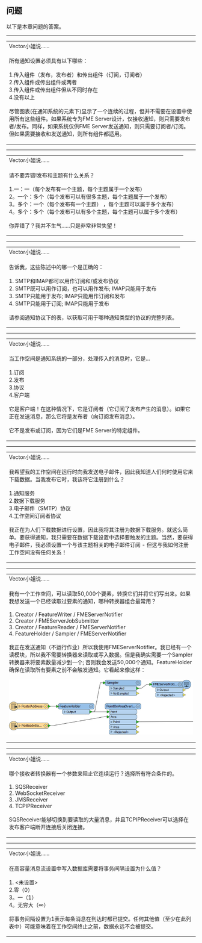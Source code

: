   <div id="readme" class="readme blob instapaper_body">
    <article class="markdown-body entry-content" itemprop="text"><h1><a id="user-content-questions" class="anchor" aria-hidden="true" href="./4.25.QuestionAnswers.md#questions"></a><font style="vertical-align: inherit;"><font style="vertical-align: inherit;">问题</font></font></h1>
<p><font style="vertical-align: inherit;"><font style="vertical-align: inherit;">以下是本章问题的答案。</font></font></p>
<hr>

<table>
<tbody><tr>
<td>
<i></i><font style="vertical-align: inherit;"><font style="vertical-align: inherit;">
Vector小姐说......
</font></font></td>
</tr>
<tr>
<td><font style="vertical-align: inherit;"><font style="vertical-align: inherit;">

所有通知设置必须具有以下哪些：
 </font></font><br><br><font style="vertical-align: inherit;"><font style="vertical-align: inherit;">1.传入组件（发布，发布者）和传出组件（订阅，订阅者）
 </font></font><br><font style="vertical-align: inherit;"><font style="vertical-align: inherit;">2.传入组件或传出组件或两者
 </font></font><br><font style="vertical-align: inherit;"><font style="vertical-align: inherit;">3.传入组件或传出组件但从不同时存在
 </font></font><br><font style="vertical-align: inherit;"><font style="vertical-align: inherit;">4.没有以上
</font></font><br><br><font style="vertical-align: inherit;"><font style="vertical-align: inherit;">尽管图表(在通知系统的元素下)显示了一个连续的过程，但并不需要在设置中使用所有这些组件。</font><font style="vertical-align: inherit;">如果系统专为FME Server设计，仅接收通知，则只需要发布者/发布。</font><font style="vertical-align: inherit;">同样，如果系统仅供FME Server发送通知，则只需要订阅者/订阅。</font><font style="vertical-align: inherit;">但如果需要接收和发送通知，则所有组件都适用。
</font></font></td>
</tr>
</tbody></table>
<hr>

<table>
<tbody><tr>
<td>
<i></i><font style="vertical-align: inherit;"><font style="vertical-align: inherit;">
Vector小姐说......
</font></font></td>
</tr>
<tr>
<td><font style="vertical-align: inherit;"><font style="vertical-align: inherit;">

请不要弄错!</font><font style="vertical-align: inherit;">发布和主题有什么关系？
</font></font><br><br><font style="vertical-align: inherit;"><font style="vertical-align: inherit;">1.一：一（每个发布有一个主题，每个主题属于一个发布）
 </font></font><br><font style="vertical-align: inherit;"><font style="vertical-align: inherit;">2。一个：多个（每个发布可以有很多主题，每个主题属于一个发布）
 </font></font><br><font style="vertical-align: inherit;"><font style="vertical-align: inherit;">3。多个：一个（每个发布有一个主题） ，每个主题可以属于多个发布）
 </font></font><br><font style="vertical-align: inherit;"><font style="vertical-align: inherit;">4。多个：多个（每个发布可以有多个主题，每个主题可以属于多个发布）
 </font></font><br><br><font style="vertical-align: inherit;"><font style="vertical-align: inherit;">你弄错了？</font><font style="vertical-align: inherit;">我并不生气......只是非常非常失望！
</font></font></td>
</tr>
</tbody></table>
<hr>

<table>
<tbody><tr>
<td>
<i></i><font style="vertical-align: inherit;"><font style="vertical-align: inherit;">
Vector小姐说......
</font></font></td>
</tr>
<tr>
<td><font style="vertical-align: inherit;"><font style="vertical-align: inherit;">

告诉我，这些陈述中的哪一个是正确的：
 </font></font><br><br><font style="vertical-align: inherit;"><font style="vertical-align: inherit;">1. SMTP和IMAP都可以用作订阅和/或发布协议
 </font></font><br><font style="vertical-align: inherit;"><font style="vertical-align: inherit;">2. SMTP既可以用作订阅，也可以用作发布; IMAP只能用于发布
 </font></font><br><font style="vertical-align: inherit;"><font style="vertical-align: inherit;">3. SMTP只能用于发布; IMAP只能用作订阅和发布
 </font></font><br><font style="vertical-align: inherit;"><font style="vertical-align: inherit;">4. SMTP只能用于订阅; IMAP只能用于发布
 </font></font><br><br><font style="vertical-align: inherit;"><font style="vertical-align: inherit;">请参阅通知协议下的表，以获取可用于哪种通知类型的协议的完整列表。
</font></font></td>
</tr>
</tbody></table>
<hr>

<table>
<tbody><tr>
<td>
<i></i><font style="vertical-align: inherit;"><font style="vertical-align: inherit;">
Vector小姐说......
</font></font></td>
</tr>
<tr>
<td><font style="vertical-align: inherit;"><font style="vertical-align: inherit;">

当工作空间是通知系统的一部分，处理传入的消息时，它是...
 </font></font><br><br><font style="vertical-align: inherit;"><font style="vertical-align: inherit;">1.订阅
 </font></font><br><font style="vertical-align: inherit;"><font style="vertical-align: inherit;">2.发布
 </font></font><br><font style="vertical-align: inherit;"><font style="vertical-align: inherit;">3.协议
 </font></font><br><font style="vertical-align: inherit;"><font style="vertical-align: inherit;">4.客户端
 </font></font><br><br><font style="vertical-align: inherit;"><font style="vertical-align: inherit;">它是客户端！</font><font style="vertical-align: inherit;">在这种情况下，它是订阅者（它订阅了发布产生的消息）。</font><font style="vertical-align: inherit;">如果它正在发送消息，那么它将是发布者（向订阅发布消息）。
</font></font><br><br><font style="vertical-align: inherit;"><font style="vertical-align: inherit;">它不是发布或订阅，因为它们是FME Server的特定组件。
</font></font></td>
</tr>
</tbody></table>
<hr>

<table>
<tbody><tr>
<td>
<i></i><font style="vertical-align: inherit;"><font style="vertical-align: inherit;">
Vector小姐说......
</font></font></td>
</tr>
<tr>
<td><font style="vertical-align: inherit;"><font style="vertical-align: inherit;">

我希望我的工作空间在运行时向我发送电子邮件，因此我知道人们何时使用它来下载数据。</font><font style="vertical-align: inherit;">当我发布它时，我该将它注册到什么？
</font></font><br><br><font style="vertical-align: inherit;"><font style="vertical-align: inherit;">1.通知服务
 </font></font><br><font style="vertical-align: inherit;"><font style="vertical-align: inherit;">2.数据下载服务
 </font></font><br><font style="vertical-align: inherit;"><font style="vertical-align: inherit;">3.电子邮件（SMTP）协议
 </font></font><br><font style="vertical-align: inherit;"><font style="vertical-align: inherit;">4.工作空间订阅者协议
 </font></font><br><br><font style="vertical-align: inherit;"><font style="vertical-align: inherit;">我正在为人们下载数据进行设置，因此我将其注册为数据下载服务。</font><font style="vertical-align: inherit;">就这么简单。</font><font style="vertical-align: inherit;">要获得通知，我只需要在数据下载设置中选择要触发的主题。</font><font style="vertical-align: inherit;">当然，要获得电子邮件，我必须设置一个与该主题相关的电子邮件订阅 - 但这与我如何注册工作空间没有任何关系！

</font></font></td>
</tr>
</tbody></table>
<hr>

<table>
<tbody><tr>
<td>
<i></i><font style="vertical-align: inherit;"><font style="vertical-align: inherit;">
Vector小姐说......
</font></font></td>
</tr>
<tr>
<td><font style="vertical-align: inherit;"><font style="vertical-align: inherit;">

我有一个工作空间，可以读取50,000个要素，转换它们并将它们写出来。</font><font style="vertical-align: inherit;">如果我想发送一个已经读取过要素的通知，哪种转换器组合最常用？
</font></font><br><br><font style="vertical-align: inherit;"><font style="vertical-align: inherit;">1. Creator / FeatureWriter / FMEServerNotifier
 </font></font><br><font style="vertical-align: inherit;"><font style="vertical-align: inherit;">2. Creator / FMEServerJobSubmitter
 </font></font><br><font style="vertical-align: inherit;"><font style="vertical-align: inherit;">3. Creator / FeatureReader / FMEServerNotifier
 </font></font><br><font style="vertical-align: inherit;"><font style="vertical-align: inherit;">4. FeatureHolder / Sampler / FMEServerNotifier
</font></font><br><br><font style="vertical-align: inherit;"><font style="vertical-align: inherit;">我正在发送通知（不运行作业）所以我使用FMEServerNotifier。</font><font style="vertical-align: inherit;">我已经有一个读模块，所以我不需要转换器来读取或写入数据。</font><font style="vertical-align: inherit;">但是我确实需要一个Sampler转换器来将要素数量减少到一个; </font><font style="vertical-align: inherit;">否则我会发送50,000个通知。</font><font style="vertical-align: inherit;">FeatureHolder确保在读取所有要素之前不会触发通知。</font><font style="vertical-align: inherit;">它看起来像这样：
</font></font><br><br><a target="_blank" rel="noopener noreferrer" href="./Images/Img4.037.FMEServerNotifierSamplerExample.png"><img src="./Images/Img4.037.FMEServerNotifierSamplerExample.png" style="max-width:100%;"></a>

</td>
</tr>
</tbody></table>
<hr>

<table>
<tbody><tr>
<td>
<i></i><font style="vertical-align: inherit;"><font style="vertical-align: inherit;">
Vector小姐说......
</font></font></td>
</tr>
<tr>
<td><font style="vertical-align: inherit;"><font style="vertical-align: inherit;">

哪个接收者转换器有一个参数来阻止它连续运行？</font><font style="vertical-align: inherit;">选择所有符合条件的。
</font></font><br><br><font style="vertical-align: inherit;"><font style="vertical-align: inherit;">1. SQSReceiver
 </font></font><br><font style="vertical-align: inherit;"><font style="vertical-align: inherit;">2. WebSocketReceiver
 </font></font><br><font style="vertical-align: inherit;"><font style="vertical-align: inherit;">3. JMSReceiver
 </font></font><br><font style="vertical-align: inherit;"><font style="vertical-align: inherit;">4. TCPIPReceiver
 </font></font><br><br><font style="vertical-align: inherit;"><font style="vertical-align: inherit;">SQSReceiver能够切换到要读取的大量消息，并且TCPIPReceiver可以选择在发布客户端断开连接后关闭连接。
</font></font></td>
</tr>
</tbody></table>
<hr>

<table>
<tbody><tr>
<td>
<i></i><font style="vertical-align: inherit;"><font style="vertical-align: inherit;">
Vector小姐说......
</font></font></td>
</tr>
<tr>
<td><font style="vertical-align: inherit;"><font style="vertical-align: inherit;">

在高容量消息流设置中写入数据库需要将事务间隔设置为什么值？
</font></font><br><br><font style="vertical-align: inherit;"><font style="vertical-align: inherit;">1. &lt;未设置&gt;
 </font></font><br><font style="vertical-align: inherit;"><font style="vertical-align: inherit;">2.零（0）
 </font></font><br><font style="vertical-align: inherit;"><font style="vertical-align: inherit;">3。一（1）
 </font></font><br><font style="vertical-align: inherit;"><font style="vertical-align: inherit;">4。无穷大（∞）
 </font></font><br><br><font style="vertical-align: inherit;"><font style="vertical-align: inherit;">将事务间隔设置为1表示每条消息在到达时都已提交。</font><font style="vertical-align: inherit;">任何其他值（至少在此列表中）可能意味着在工作空间终止之前，数据永远不会被提交。
</font></font></td>
</tr>
</tbody></table>
</article>
  </div>
